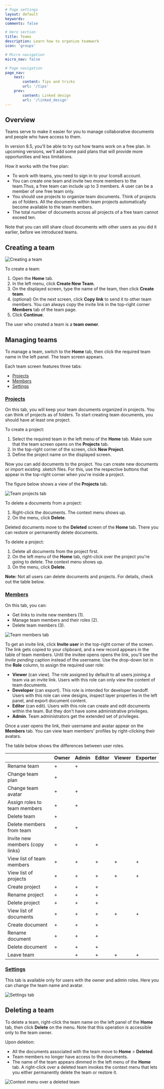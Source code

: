 ```yaml
---
# Page settings
layout: default
keywords:
comments: false

# Hero section
title: Teams
description: Learn how to organize teamwork
icon: 'groups'

# Micro navigation
micro_nav: false

# Page navigation
page_nav:
    next:
        content: Tips and tricks
        url: '/tips'
    prev:
        content: Linked design
        url: '/linked_design'
---
```


## Overview

Teams serve to make it easier for you to manage collaborative documents and people who have access to them.

In version 8.5, you'll be able to try out how teams work on a free plan. In upcoming versions, we'll add some paid plans that will provide more opportunities and less limitations.

How it works with the free plan:

* To work with teams, you need to sign in to your Icons8 account.
* You can create one team and invite two more members to the team.Thus, a free team can include up to 3 members. A user can be a member of one free team only.
* You should use projects to organize team documents. Think of projects as of folders. All the documents within team projects automatically become available to the team members.
* The total number of documents across all projects of a free team cannot exceed ten.

Note that you can still share cloud documents with other users as you did it earlier, before we introduced teams.

## Creating a team

![Creating a team](public/teams-add1.png)



To create a team:

1. Open the **Home** tab.
2. In the left menu, click **Create New Team**.
3. On the displayed screen, type the name of the team, then click **Create team**.
4. (optional) On the next screen, click **Copy link** to send it to other team members. You can always copy the invite link in the top-right corner **Members** tab of the team page.  
5. Click **Continue**.

The user who created a team is a **team owner**.


## Managing teams

To manage a team, switch to the **Home** tab, then click the required team name in the left panel. The team screen appears.

Each team screen features three tabs:

* [Projects](#projects)
* [Members](#members)
* [Settings](#settings)

### [Projects](#projects)

On this tab, you will keep your team documents organized in projects. You can think of projects as of folders. To start creating team documents, you should have at least one project.

To create a project:

1. Select the required team in the left menu of the **Home** tab. Make sure that the team screen opens on the **Projects** tab.
2. In the top-right corner of the screen, click **New Project**.
3. Define the project name on the displayed screen.

Now you can add documents to the project. You can create new documents or import existing .sketch files. For this, use the respective buttons that appear in the top-right corner when you're inside a project.

The figure below shows a view of the **Projects** tab.

![Team projects tab](public/teams-prjectstab3.png)

To delete a documents from a project:

1. Right-click the documents. The context menu shows up.
2. On the menu, click **Delete**.

Deleted documents move to the **Deleted** screen of the **Home** tab. There you can restore or permanently delete documents. 


To delete a project:
1. Delete all documents from the project first.
2. On the left menu of the **Home** tab, right-click over the project you're going to delete. The context menu shows up.
3. On the menu, click **Delete**.

<div class="callout callout--warning">
    <p><strong>Note:</strong> Not all users can delete documents and projects. For details, check out the table below.</p>
</div>

### [Members](#members)

On this tab, you can:

* Get links to invite new members (1).
* Manage team members and their roles (2).
* Delete team members (3).

![Team members tab](public/teams-members2.png)

To get an invite link, click **Invite user** in the top-right corner of the screen. The link gets copied to your clipboard, and a new record appears in the table of team members. Until the invitee opens opens the link, you'll see the *Invite pending* caption instead of the username.  Use the drop-down list in the **Role** column, to assign the required user role:

* **Viewer** (can view). The role assigned by default to all users joining a team via an invite link. Users with this role can only view the content of team documents.
* **Developer** (can export). This role is intended for developer handoff. Users with this role can view designs, inspect layer properties in the left panel, and export document content.
* **Editor** (can edit). Users with this role can create and edit documents within the team. But they don't have some administrative privileges.
* **Admin**. Team administrators get the extended set of privileges.

Once a user opens the link, their username and avatar appear on the **Members** tab. You can view team members' profiles by right-clicking their avatars.

The table below shows the differences between user roles.


|         | Owner    | Admin | Editor | Viewer | Exporter |
| ------------- |-------------|---------------|-------------|---------------| ---------------|
| Rename team |+ | + |   |  |  |
| Change team plan |+ |  |   |  |  |
| Change team avatar |+ | + |   |  |  |
| Assign roles to team members |+ | + |   |  |  |
| Delete team |+ |  |   |  |  |
| Delete members from team  |+ | + |   |  |  |
| Invite new members (copy links) |+ | + | +  |  |  |
| View list of team members |+ | + | + | + | + |
| View list of projects | + | + |  + | + | + |
| Create project |+ | + | +  |  |  |
| Rename project |+ | + | +  |  |  |
| Delete project |+ | + | +  |  |  |
| View list of documents | + | + |  + | + | + |
| Create document |+ | + | +  |  |  |
| Rename document |+ | + | +  |  |  |
| Delete document |+ | + | +  |  |  |
| Leave team |  | + |  + | + | + |



### [Settings](#settings)

This tab is available only for users with the owner and admin roles. Here you can change the team name and avatar.

![Settings tab](public/teams-settings1.png)



## Deleting a team

To delete a team, right-click the team name on the left panel of the **Home** tab, then click **Delete** on the menu. Note that this operation is accessible only to the team owner.




Upon deletion:
* All the documents associated with the team move to **Home** > **Deleted**.
* Team members no longer have access to the documents.
* The name of the team appears dimmed in the left menu of the **Home** tab. A right-click over a deleted team invokes the context menu that lets you either permanently delete the team or restore it.


![Context menu over a deleted team](public/teams-delteam2.png)